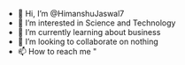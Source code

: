 - 👋 Hi, I’m @HimanshuJaswal7
- 👀 I’m interested in Science and Technology
- 🌱 I’m currently learning about business
- 💞️ I’m looking to collaborate on nothing
- 📫 How to reach me "

<!---
HimanshuJaswal7/HimanshuJaswal7 is a ✨ special ✨ repository because its `README.md` (this file) appears on your GitHub profile.
You can click the Preview link to take a look at your changes.
--->

